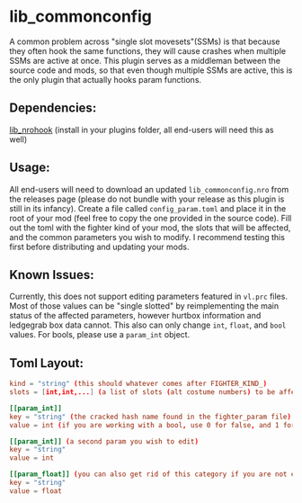 # lib_commonconfig

A common problem across "single slot movesets"(SSMs) is that because they often hook the same functions, they will cause crashes when multiple SSMs are active at once. This plugin serves as a middleman between the source code and mods, so that even though multiple SSMs are active, this is the only plugin that actually hooks param functions.

## Dependencies:
[lib_nrohook](https://github.com/ultimate-research/nro-hook-plugin/releases) (install in your plugins folder, all end-users will need this as well)

## Usage:
All end-users will need to download an updated `lib_commonconfig.nro` from the releases page (please do not bundle with your release as this plugin is still in its infancy). Create a file called `config_param.toml` and place it in the root of your mod (feel free to copy the one provided in the source code). Fill out the toml with the fighter kind of your mod, the slots that will be affected, and the common parameters you wish to modify. I recommend testing this first before distributing and updating your mods.

## Known Issues:
Currently, this does not support editing parameters featured in `vl.prc` files. Most of those values can be "single slotted" by reimplementing the main status of the affected parameters, however hurtbox information and ledgegrab box data cannot.
This also can only change `int`, `float`, and `bool` values. For bools, please use a `param_int` object.

## Toml Layout:

```toml
kind = "string" (this should whatever comes after FIGHTER_KIND_)
slots = [int,int,...] (a list of slots (alt costume numbers) to be affected)

[[param_int]]
key = "string" (the cracked hash name found in the fighter_param file)
value = int (if you are working with a bool, use 0 for false, and 1 for true)

[[param_int]] (a second param you wish to edit)
key = "string" 
value = int 

[[param_float]] (you can also get rid of this category if you are not editing floats. Same goes for ints)
key = "string"
value = float
```